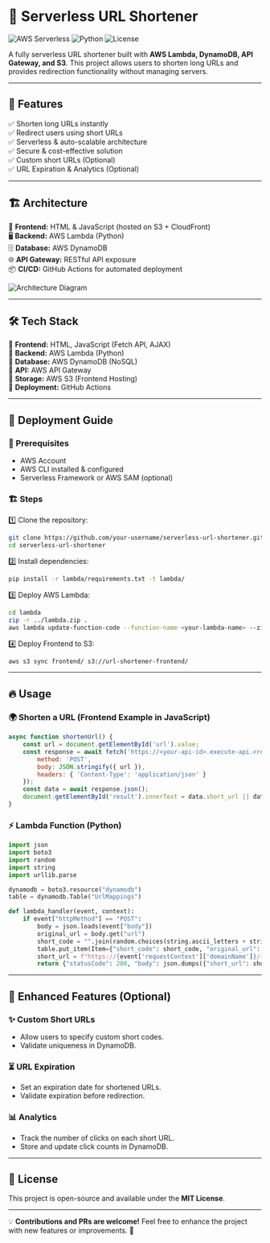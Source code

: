 # 🚀 Serverless URL Shortener

![AWS Serverless](https://img.shields.io/badge/AWS-Serverless-orange) ![Python](https://img.shields.io/badge/Python-3.x-blue) ![License](https://img.shields.io/badge/License-MIT-green)

A fully serverless URL shortener built with **AWS Lambda, DynamoDB, API Gateway, and S3**. This project allows users to shorten long URLs and provides redirection functionality without managing servers.

---

## 📌 Features
✅ Shorten long URLs instantly  
✅ Redirect users using short URLs  
✅ Serverless & auto-scalable architecture  
✅ Secure & cost-effective solution  
✅ Custom short URLs (Optional)  
✅ URL Expiration & Analytics (Optional)  

---

## 🏗 Architecture
🚀 **Frontend:** HTML & JavaScript (hosted on S3 + CloudFront)  
🖥️ **Backend:** AWS Lambda (Python)  
🗄️ **Database:** AWS DynamoDB  
🌐 **API Gateway:** RESTful API exposure  
📦 **CI/CD:** GitHub Actions for automated deployment  

![Architecture Diagram](https://your-architecture-image-link.com)

---

## 🛠 Tech Stack
🔹 **Frontend:** HTML, JavaScript (Fetch API, AJAX)  
🔹 **Backend:** AWS Lambda (Python)  
🔹 **Database:** AWS DynamoDB (NoSQL)  
🔹 **API:** AWS API Gateway  
🔹 **Storage:** AWS S3 (Frontend Hosting)  
🔹 **Deployment:** GitHub Actions  

---

## 🚀 Deployment Guide
### 📝 Prerequisites
- AWS Account
- AWS CLI installed & configured
- Serverless Framework or AWS SAM (optional)

### 🏗 Steps
1️⃣ Clone the repository:
```sh
git clone https://github.com/your-username/serverless-url-shortener.git
cd serverless-url-shortener
```
2️⃣ Install dependencies:
```sh
pip install -r lambda/requirements.txt -t lambda/
```
3️⃣ Deploy AWS Lambda:
```sh
cd lambda
zip -r ../lambda.zip .
aws lambda update-function-code --function-name <your-lambda-name> --zip-file fileb://../lambda.zip
```
4️⃣ Deploy Frontend to S3:
```sh
aws s3 sync frontend/ s3://url-shortener-frontend/
```

---

## 🔥 Usage
### 🌍 Shorten a URL (Frontend Example in JavaScript)
```js
async function shortenUrl() {
    const url = document.getElementById('url').value;
    const response = await fetch('https://<your-api-id>.execute-api.<region>.amazonaws.com/prod/shorten', {
        method: 'POST',
        body: JSON.stringify({ url }),
        headers: { 'Content-Type': 'application/json' }
    });
    const data = await response.json();
    document.getElementById('result').innerText = data.short_url || data.error;
}
```

### ⚡ Lambda Function (Python)
```python
import json
import boto3
import random
import string
import urllib.parse

dynamodb = boto3.resource("dynamodb")
table = dynamodb.Table("UrlMappings")

def lambda_handler(event, context):
    if event["httpMethod"] == "POST":
        body = json.loads(event["body"])
        original_url = body.get("url")
        short_code = "".join(random.choices(string.ascii_letters + string.digits, k=6))
        table.put_item(Item={"short_code": short_code, "original_url": original_url})
        short_url = f"https://{event['requestContext']['domainName']}/{short_code}"
        return {"statusCode": 200, "body": json.dumps({"short_url": short_url})}
```

---

## 📌 Enhanced Features (Optional)
### ✨ Custom Short URLs
- Allow users to specify custom short codes.
- Validate uniqueness in DynamoDB.

### ⏳ URL Expiration
- Set an expiration date for shortened URLs.
- Validate expiration before redirection.

### 📊 Analytics
- Track the number of clicks on each short URL.
- Store and update click counts in DynamoDB.

---

## 📜 License
This project is open-source and available under the **MIT License**.

---

💡 **Contributions and PRs are welcome!** Feel free to enhance the project with new features or improvements. 🚀

